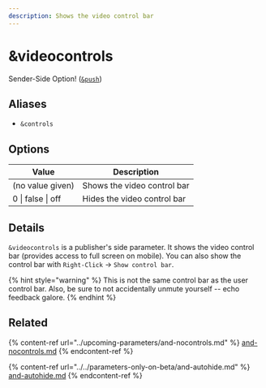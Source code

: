 ```yaml
---
description: Shows the video control bar
---
```


# \&videocontrols

Sender-Side Option! ([`&push`](../../source-settings/push.md))

## Aliases

* `&controls`

## Options

| Value             | Description                 |
| ----------------- | --------------------------- |
| (no value given)  | Shows the video control bar |
| 0 \| false \| off | Hides the video control bar |

## Details

`&videocontrols` is a publisher's side parameter. It shows the video control bar (provides access to full screen on mobile). You can also show the control bar with `Right-Click` -> `Show control bar`.

{% hint style="warning" %}
This is not the same control bar as the user control bar. Also, be sure to not accidentally unmute yourself -- echo feedback galore.
{% endhint %}

## Related

{% content-ref url="../upcoming-parameters/and-nocontrols.md" %}
[and-nocontrols.md](../upcoming-parameters/and-nocontrols.md)
{% endcontent-ref %}

{% content-ref url="../../parameters-only-on-beta/and-autohide.md" %}
[and-autohide.md](../../parameters-only-on-beta/and-autohide.md)
{% endcontent-ref %}

